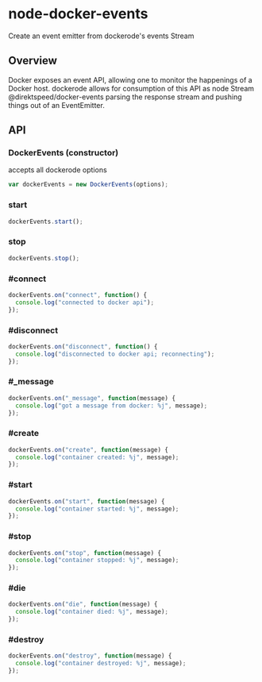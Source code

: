 # node-docker-events
Create an event emitter from dockerode's events Stream

Overview
--------

Docker exposes an event API, allowing one to monitor the happenings of a Docker
host. dockerode allows for consumption of this API as node Stream @direktspeed/docker-events 
parsing the response stream and pushing things out of an EventEmitter.

API
---

### DockerEvents (constructor)

accepts all dockerode options
```js
var dockerEvents = new DockerEvents(options);
```

### start

```js
dockerEvents.start();
```

### stop

```js
dockerEvents.stop();
```

### #connect

```js
dockerEvents.on("connect", function() {
  console.log("connected to docker api");
});
```

### #disconnect

```js
dockerEvents.on("disconnect", function() {
  console.log("disconnected to docker api; reconnecting");
});
```

### #_message

```js
dockerEvents.on("_message", function(message) {
  console.log("got a message from docker: %j", message);
});
```

### #create

```js
dockerEvents.on("create", function(message) {
  console.log("container created: %j", message);
});
```

### #start

```js
dockerEvents.on("start", function(message) {
  console.log("container started: %j", message);
});
```

### #stop

```js
dockerEvents.on("stop", function(message) {
  console.log("container stopped: %j", message);
});
```

### #die

```js
dockerEvents.on("die", function(message) {
  console.log("container died: %j", message);
});
```

### #destroy

```js
dockerEvents.on("destroy", function(message) {
  console.log("container destroyed: %j", message);
});
```

